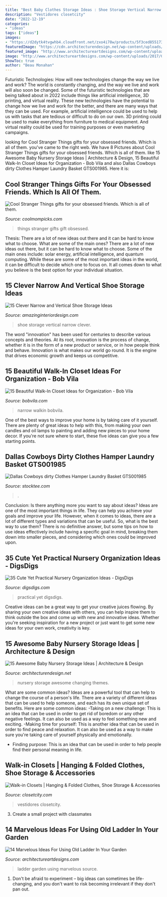 ```yaml
---
title: "Best Baby Clothes Storage Ideas : Shoe Storage Vertical Narrow Clever"
description: "Vestidores closetcity"
date: "2022-12-19"
categories:
- "ideas"
tags: ["ideas"]
images:
- "https://d2dytk4tvgwhb4.cloudfront.net/zxo4i78w/products/5f3ced8551736000017ba9b8/1-piece-4995pc/tr6NCEgDV/regular.jpg"
featuredImage: "https://cdn.architecturendesign.net/wp-content/uploads/2014/09/226.jpg"
featured_image: "http://www.architectureartdesigns.com/wp-content/uploads/2017/03/8-28.jpg"
image: "http://www.architectureartdesigns.com/wp-content/uploads/2017/03/8-28.jpg"
ShowToc: true
author: "Beau Monahan"
---
```



Futuristic Technologies: How will new technologies change the way we live and work?
The world is constantly changing, and the way we live and work will also soon be changed. Some of the futuristic technologies that are being talked about in 2022 include things like artificial intelligence, 3D printing, and virtual reality. These new technologies have the potential to change how we live and work for the better, and there are many ways that they can be used. For example, artificial intelligence could be used to help us with tasks that are tedious or difficult to do on our own. 3D printing could be used to make everything from furniture to medical equipment. And virtual reality could be used for training purposes or even marketing campaigns.

	

		
looking for Cool Stranger Things gifts for your obsessed friends. Which is all of them. you've came to the right web. We have 8 Pictures about Cool Stranger Things gifts for your obsessed friends. Which is all of them. like 15 Awesome Baby Nursery Storage Ideas | Architecture &amp; Design, 15 Beautiful Walk-In Closet Ideas for Organization - Bob Vila and also Dallas Cowboys dirty Clothes Hamper Laundry Basket GTS001985. Here it is:
		
    
## Cool Stranger Things Gifts For Your Obsessed Friends. Which Is All Of Them.

<img loading=lazy src="https://coolmompicks.com/wp-content/uploads/2017/11/stranger-things-giclee-prints-the-lassoed-moon-feat.jpg" onerror="this.onerror=null;this.src='https://tse3.mm.bing.net/th?id=OIP.IBpbIScqTdk8c2WGoo-fbQHaE8&amp;pid=15.1';" alt="Cool Stranger Things gifts for your obsessed friends. Which is all of them.">

_Source: coolmompicks.com_

>things stranger gifts gift obsessed. 

	

Thesis: There are a lot of new ideas out there and it can be hard to know what to choose. What are some of the main ones?
There are a lot of new ideas out there, but it can be hard to know what to choose. Some of the main ones include: solar energy, artificial intelligence, and quantum computing. While these are some of the most important ideas in the world, it can be difficult to decide which one to focus on. It all comes down to what you believe is the best option for your individual situation.

    
## 15 Clever Narrow And Vertical Shoe Storage Ideas

<img loading=lazy src="http://www.amazinginteriordesign.com/wp-content/uploads/2017/06/15-Clever-Narrow-and-Vertical-Shoe-Storage-Ideas-fi-1.jpg" onerror="this.onerror=null;this.src='https://tse4.mm.bing.net/th?id=OIP.TaXfbCYok19MBavtERZWjwHaJ4&amp;pid=15.1';" alt="15 Clever Narrow and Vertical Shoe Storage Ideas">

_Source: amazinginteriordesign.com_

>shoe storage vertical narrow clever. 

	

The word "innovation" has been used for centuries to describe various concepts and theories. At its root, innovation is the process of change, whether it is in the form of a new product or service, or in how people think and behave. Innovation is what makes our world go round. It is the engine that drives economic growth and keeps us competitive.

    
## 15 Beautiful Walk-In Closet Ideas For Organization - Bob Vila

<img loading=lazy src="https://empire-s3-production.bobvila.com/slides/40479/original/narrow_walkin_closets.png?1608247988" onerror="this.onerror=null;this.src='https://tse4.mm.bing.net/th?id=OIP.tqn57YLFcn5jqE5BEgkJZAHaJ4&amp;pid=15.1';" alt="15 Beautiful Walk-In Closet Ideas for Organization - Bob Vila">

_Source: bobvila.com_

>narrow walkin bobvila. 

	

One of the best ways to improve your home is by taking care of it yourself. There are plenty of great ideas to help with this, from making your own candles and oil lamps to painting and adding new pieces to your home decor. If you're not sure where to start, these five ideas can give you a few starting points.

    
## Dallas Cowboys Dirty Clothes Hamper Laundry Basket GTS001985

<img loading=lazy src="https://d2dytk4tvgwhb4.cloudfront.net/zxo4i78w/products/5f3ced8551736000017ba9b8/1-piece-4995pc/tr6NCEgDV/regular.jpg" onerror="this.onerror=null;this.src='https://tse1.mm.bing.net/th?id=OIP.72EZI8nZCPMy0hp-vGBGhQHaHa&amp;pid=15.1';" alt="Dallas Cowboys dirty Clothes Hamper Laundry Basket GTS001985">

_Source: stocktee.com_

>. 

	

Conclusion: Is there anything more you want to say about ideas?
Ideas are one of the most important things in life. They can help you achieve your goals and improve your life. However, when it comes to ideas, there are a lot of different types and variations that can be useful. So, what is the best way to use them? There is no definitive answer, but some tips on how to use ideas effectively include having a specific goal in mind, breaking them down into smaller pieces, and considering which ones could be improved upon.

    
## 35 Cute Yet Practical Nursery Organization Ideas - DigsDigs

<img loading=lazy src="https://www.digsdigs.com/photos/cute-yet-practical-nursery-organization-ideas-7.jpg" onerror="this.onerror=null;this.src='https://tse2.mm.bing.net/th?id=OIP.irrKFQ5GrjkObdWJtiroSAHaLH&amp;pid=15.1';" alt="35 Cute Yet Practical Nursery Organization Ideas - DigsDigs">

_Source: digsdigs.com_

>practical yet digsdigs. 

	

Creative ideas can be a great way to get your creative juices flowing. By sharing your own creative ideas with others, you can help inspire them to think outside the box and come up with new and innovative ideas. Whether you're seeking inspiration for a new project or just want to get some new ideas for your own work, creativity is key.

    
## 15 Awesome Baby Nursery Storage Ideas | Architecture &amp; Design

<img loading=lazy src="https://cdn.architecturendesign.net/wp-content/uploads/2014/09/226.jpg" onerror="this.onerror=null;this.src='https://tse2.mm.bing.net/th?id=OIP.n7FiGijXaUVrsf5li2FVgAHaFM&amp;pid=15.1';" alt="15 Awesome Baby Nursery Storage Ideas | Architecture &amp; Design">

_Source: architecturendesign.net_

>nursery storage awesome changing themes. 

	

What are some common ideas?
Ideas are a powerful tool that can help to change the course of a person's life. There are a variety of different ideas that can be used to help someone, and each has its own unique set of benefits. Here are some common ideas: 
-Taking on a new challenge: This is an idea that can be used in order to get rid of boredom or any other negative feelings. It can also be used as a way to feel something new and exciting. 
-Making time for yourself: This is another idea that can be used in order to find peace and relaxation. It can also be used as a way to make sure you're taking care of yourself physically and emotionally. 
- Finding purpose: This is an idea that can be used in order to help people find their personal meaning in life.

    
## Walk-in Closets | Hanging &amp; Folded Clothes, Shoe Storage &amp; Accessories

<img loading=lazy src="https://closetcity.com/wp-content/uploads/2020/03/get-inspired_10x4.jpg" onerror="this.onerror=null;this.src='https://tse1.mm.bing.net/th?id=OIP.zlixw8k-rWUDx2grrrk31QHaJO&amp;pid=15.1';" alt="Walk-in Closets | Hanging &amp; Folded Clothes, Shoe Storage &amp; Accessories">

_Source: closetcity.com_

>vestidores closetcity. 

	

3. Create a small project with classmates

    
## 14 Marvelous Ideas For Using Old Ladder In Your Garden

<img loading=lazy src="http://www.architectureartdesigns.com/wp-content/uploads/2017/03/8-28.jpg" onerror="this.onerror=null;this.src='https://tse4.mm.bing.net/th?id=OIP.csKw7Kb0kGrL4CFWNrFUWgHaJ3&amp;pid=15.1';" alt="14 Marvelous Ideas For Using Old Ladder In Your Garden">

_Source: architectureartdesigns.com_

>ladder garden using marvelous source. 

	

1. Don't be afraid to experiment – big ideas can sometimes be life-changing, and you don't want to risk becoming irrelevant if they don't pan out.


